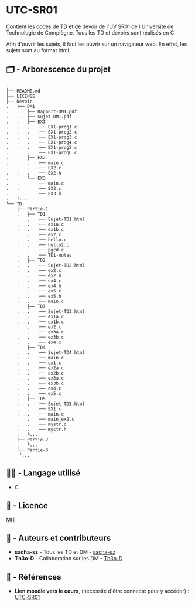 # UTC-SR01

Contient les codes de TD et de devoir de l'UV SR01 de l'Université de Technologie de Compiègne. 
Tous les TD et devoirs sont réalisés en C.

Afin d'ouvrir les sujets, il faut les ouvrir sur un navigateur web.
En effet, les sujets sont au format html.


## :card_index_dividers: - Arborescence du projet

```
.
├── README.md
├── LICENSE
├── Devoir
.   ├── DM1
.   .   ├── Rapport-DM1.pdf
.   .   ├── Sujet-DM1.pdf
.   .   ├── EX1
.   .   .   ├── EX1-prog1.c
.   .   .   ├── EX1-prog2.c
.   .   .   ├── EX1-prog3.c
.   .   .   ├── EX1-prog4.c
.   .   .   ├── EX1-prog5.c 
.   .   .   └── EX1-prog6.c
.   .   ├── EX2
.   .   .   ├── main.c
.   .   .   ├── EX2.c
.   .   .   └── EX2.h
.   .   └── EX3
.   .       ├── main.c
.   .       ├── EX3.c
.   .       └── EX3.h
.   └...
└── TD
    ├── Partie-1
    .   ├── TD1
    .   .   ├── Sujet-TD1.html
    .   .   ├── ex1a.c
    .   .   ├── ex1b.c
    .   .   ├── ex2.c
    .   .   ├── hello.c
    .   .   ├── hello2.c
    .   .   ├── pgcd.c
    .   .   └── TD1-notes
    .   ├── TD2
    .   .   ├── Sujet-TD2.html
    .   .   ├── ex2.c
    .   .   ├── ex2.h
    .   .   ├── ex4.c
    .   .   ├── ex4.h
    .   .   ├── ex5.c
    .   .   ├── ex5.h
    .   .   └── main.c
    .   ├── TD3
    .   .   ├── Sujet-TD3.html
    .   .   ├── ex1a.c
    .   .   ├── ex1b.c
    .   .   ├── ex2.c
    .   .   ├── ex3a.c
    .   .   ├── ex3b.c
    .   .   └── ex4.c
    .   ├── TD4
    .   .   ├── Sujet-TD4.html
    .   .   ├── main.c
    .   .   ├── ex1.c
    .   .   ├── ex2a.c
    .   .   ├── ex2b.c
    .   .   ├── ex3a.c
    .   .   ├── ex3b.c
    .   .   ├── ex4.c
    .   .   └── ex5.c
    .   ├── TD5
    .   .   ├── Sujet-TD5.html
    .   .   ├── EX1.c
    .   .   ├── main.c
    .   .   ├── main_ex2.c
    .   .   ├── mystr.c
    .   .   └── mystr.h
    .   └...
    ├── Partie-2
    .   └...
    └── Partie-3
     └...
```
## :technologist: - Langage utilisé
- C

## :memo: - Licence

[MIT](LICENSE)

## :notebook_with_decorative_cover: - Auteurs et contributeurs

-   **sacha-sz** - Tous les TD et DM - [sacha-sz](https://github.com/sacha-sz/)
-  **Th3o-D**  - Collaboration sur les DM - [Th3o-D](https://github.com/Th3o-D/)

## :bookmark_tabs: - Références
- **Lien moodle vers le cours**, (nécessite d'être connecté pour y accéder) : [UTC-SR01](https://moodle.utc.fr/course/view.php?name=SR01)
